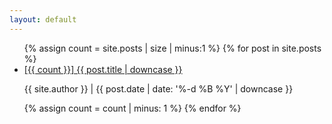 ```yaml
---
layout: default
---
```


<ul class="post-list">
{% assign count = site.posts | size | minus:1 %}
{% for post in site.posts %}
<li><a href="{{ site.baseurl }}/{{ post.url }}">[{{ count }}] {{ post.title | downcase }}</a><p class="post-meta">{{ site.author }} | {{ post.date | date: '%-d %B %Y' | downcase }}</p></li>

{% assign count = count | minus: 1 %}
{% endfor %}
</ul>